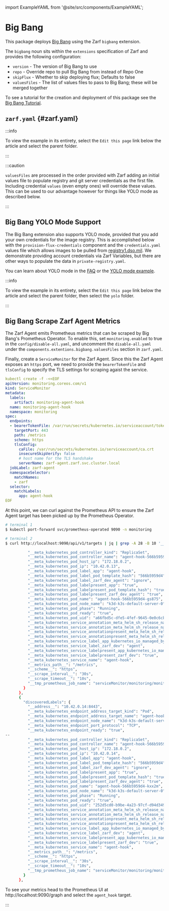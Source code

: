 import ExampleYAML from '@site/src/components/ExampleYAML';

# Big Bang

This package deploys [Big Bang](https://repo1.dso.mil/platform-one/big-bang/bigbang) using the Zarf `bigbang` extension.

The `bigbang` noun sits within the `extensions` specification of Zarf and provides the following configuration:

- `version`     - The version of Big Bang to use
- `repo`        - Override repo to pull Big Bang from instead of Repo One
- `skipFlux`    - Whether to skip deploying flux; Defaults to false
- `valuesFiles` - The list of values files to pass to Big Bang; these will be merged together

To see a tutorial for the creation and deployment of this package see the [Big Bang Tutorial](../../docs/5-zarf-tutorials/6-big-bang.md).

## `zarf.yaml` {#zarf.yaml}

:::info

To view the example in its entirety, select the `Edit this page` link below the article and select the parent folder.

:::

<ExampleYAML example="big-bang" showLink={false} />

:::caution

`valuesFiles` are processed in the order provided with Zarf adding an initial values file to populate registry and git server credentials as the first file.  Including credential `values` (even empty ones) will override these values.  This can be used to our advantage however for things like YOLO mode as described below.

:::

## Big Bang YOLO Mode Support

The Big Bang extension also supports YOLO mode, provided that you add your own credentials for the image registry. This is accomplished below with the `provision-flux-credentials` component and the `credentials.yaml` values file which allows images to be pulled from [registry1.dso.mil](https://registry1.dso.mil). We demonstrate providing account credentials via Zarf Variables, but there are other ways to populate the data in `private-registry.yaml`.

You can learn about YOLO mode in the [FAQ](../../docs/8-faq.md#what-is-yolo-mode-and-why-would-i-use-it) or the [YOLO mode example](../yolo/README.md).

:::info

To view the example in its entirety, select the `Edit this page` link below the article and select the parent folder, then select the `yolo` folder.

:::

<ExampleYAML example="big-bang/yolo" showLink={false} />

## Big Bang Scrape Zarf Agent Metrics

The Zarf Agent emits Prometheus metrics that can be scraped by Big Bang's Prometheus Operator. To enable this, set `monitoring.enabled` to true in the `config/disable-all.yaml`, and uncomment the `disable-all.yaml` under the `components.extentions.bigbang.valuesFiles` section in `zarf.yaml`.

Finally, create a `ServiceMonitor` for the Zarf Agent. Since this the Zarf Agent exposes an `https` port, we need to provide the `bearerTokenFile` and `tlsConfig` to specify the TLS settings for scraping agaist the service. 

```yaml
kubectl create -f -<<EOF
apiVersion: monitoring.coreos.com/v1
kind: ServiceMonitor
metadata:
  labels:
    artifact: monitoring-agent-hook
  name: monitoring-agent-hook
  namespace: monitoring
spec:
  endpoints:
  - bearerTokenFile: /var/run/secrets/kubernetes.io/serviceaccount/token
    targetPort: 443
    path: /metrics
    scheme: https
    tlsConfig:
      caFile: /var/run/secrets/kubernetes.io/serviceaccount/ca.crt
      insecureSkipVerify: false
      # host name for the TLS handshake
      serverName: zarf-agent.zarf.svc.cluster.local 
  jobLabel: zarf-agent
  namespaceSelector:
    matchNames:
    - zarf
  selector:
    matchLabels:
      app: agent-hook
EOF
```

At this point, we can curl against the Prometheus API to ensure the Zarf Agent target has been picked up by the Prometheus Operator.

```bash
# terminal 1
$ kubectl port-forward svc/prometheus-operated 9090 -n monitoring

# terminal 2 
$ curl http://localhost:9090/api/v1/targets | jq | grep -A 28 -B 10 '__meta_kubernetes_pod_name": "agent-hook'

          "__meta_kubernetes_pod_controller_kind": "ReplicaSet",
          "__meta_kubernetes_pod_controller_name": "agent-hook-566b5959d4",
          "__meta_kubernetes_pod_host_ip": "172.18.0.2",
          "__meta_kubernetes_pod_ip": "10.42.0.13",
          "__meta_kubernetes_pod_label_app": "agent-hook",
          "__meta_kubernetes_pod_label_pod_template_hash": "566b5959d4",
          "__meta_kubernetes_pod_label_zarf_dev_agent": "ignore",
          "__meta_kubernetes_pod_labelpresent_app": "true",
          "__meta_kubernetes_pod_labelpresent_pod_template_hash": "true",
          "__meta_kubernetes_pod_labelpresent_zarf_dev_agent": "true",
          "__meta_kubernetes_pod_name": "agent-hook-566b5959d4-gs875",
          "__meta_kubernetes_pod_node_name": "k3d-k3s-default-server-0",
          "__meta_kubernetes_pod_phase": "Running",
          "__meta_kubernetes_pod_ready": "true",
          "__meta_kubernetes_pod_uid": "a66fbd5c-dfe5-4fef-9645-0e0c6cbfed8d",
          "__meta_kubernetes_service_annotation_meta_helm_sh_release_name": "zarf-d2db14ef40305397791454e883b26fc94ad9615d",
          "__meta_kubernetes_service_annotation_meta_helm_sh_release_namespace": "zarf",
          "__meta_kubernetes_service_annotationpresent_meta_helm_sh_release_name": "true",
          "__meta_kubernetes_service_annotationpresent_meta_helm_sh_release_namespace": "true",
          "__meta_kubernetes_service_label_app_kubernetes_io_managed_by": "Helm",
          "__meta_kubernetes_service_label_zarf_dev": "agent",
          "__meta_kubernetes_service_labelpresent_app_kubernetes_io_managed_by": "true",
          "__meta_kubernetes_service_labelpresent_zarf_dev": "true",
          "__meta_kubernetes_service_name": "agent-hook",
          "__metrics_path__": "/metrics",
          "__scheme__": "https",
          "__scrape_interval__": "30s",
          "__scrape_timeout__": "10s",
          "__tmp_prometheus_job_name": "serviceMonitor/monitoring/monitoring-agent-hook/0"
        }
      },
      {
        "discoveredLabels": {
          "__address__": "10.42.0.14:8443",
          "__meta_kubernetes_endpoint_address_target_kind": "Pod",
          "__meta_kubernetes_endpoint_address_target_name": "agent-hook-566b5959d4-kxx2m",
          "__meta_kubernetes_endpoint_node_name": "k3d-k3s-default-server-0",
          "__meta_kubernetes_endpoint_port_protocol": "TCP",
          "__meta_kubernetes_endpoint_ready": "true",
--
          "__meta_kubernetes_pod_controller_kind": "ReplicaSet",
          "__meta_kubernetes_pod_controller_name": "agent-hook-566b5959d4",
          "__meta_kubernetes_pod_host_ip": "172.18.0.2",
          "__meta_kubernetes_pod_ip": "10.42.0.14",
          "__meta_kubernetes_pod_label_app": "agent-hook",
          "__meta_kubernetes_pod_label_pod_template_hash": "566b5959d4",
          "__meta_kubernetes_pod_label_zarf_dev_agent": "ignore",
          "__meta_kubernetes_pod_labelpresent_app": "true",
          "__meta_kubernetes_pod_labelpresent_pod_template_hash": "true",
          "__meta_kubernetes_pod_labelpresent_zarf_dev_agent": "true",
          "__meta_kubernetes_pod_name": "agent-hook-566b5959d4-kxx2m",
          "__meta_kubernetes_pod_node_name": "k3d-k3s-default-server-0",
          "__meta_kubernetes_pod_phase": "Running",
          "__meta_kubernetes_pod_ready": "true",
          "__meta_kubernetes_pod_uid": "252d5cd0-b9be-4a23-97cf-d94d349e50a5",
          "__meta_kubernetes_service_annotation_meta_helm_sh_release_name": "zarf-d2db14ef40305397791454e883b26fc94ad9615d",
          "__meta_kubernetes_service_annotation_meta_helm_sh_release_namespace": "zarf",
          "__meta_kubernetes_service_annotationpresent_meta_helm_sh_release_name": "true",
          "__meta_kubernetes_service_annotationpresent_meta_helm_sh_release_namespace": "true",
          "__meta_kubernetes_service_label_app_kubernetes_io_managed_by": "Helm",
          "__meta_kubernetes_service_label_zarf_dev": "agent",
          "__meta_kubernetes_service_labelpresent_app_kubernetes_io_managed_by": "true",
          "__meta_kubernetes_service_labelpresent_zarf_dev": "true",
          "__meta_kubernetes_service_name": "agent-hook",
          "__metrics_path__": "/metrics",
          "__scheme__": "https",
          "__scrape_interval__": "30s",
          "__scrape_timeout__": "10s",
          "__tmp_prometheus_job_name": "serviceMonitor/monitoring/monitoring-agent-hook/0"
        }
      },
```

To see your metrics head to the Prometheus UI at http://localhost:9090/graph and select the `agent_hook` target.

:::

